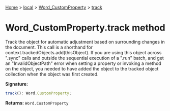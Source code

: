[Home](./index) &gt; [local](local.md) &gt; [Word\_CustomProperty](local.word_customproperty.md) &gt; [track](local.word_customproperty.track.md)

# Word\_CustomProperty.track method

Track the object for automatic adjustment based on surrounding changes in the document. This call is a shorthand for context.trackedObjects.add(thisObject). If you are using this object across ".sync" calls and outside the sequential execution of a ".run" batch, and get an "InvalidObjectPath" error when setting a property or invoking a method on the object, you needed to have added the object to the tracked object collection when the object was first created.

**Signature:**
```javascript
track(): Word.CustomProperty;
```
**Returns:** `Word.CustomProperty`

